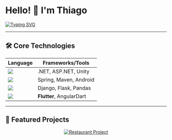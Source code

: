 # Hello! 👋 I'm **Thiago** 

[![Typing SVG](https://readme-typing-svg.demolab.com?font=Fira+Code&size=25&duration=4000&pause=1000&color=22D3EE&width=435&lines=FullStack+Developer;%F0%9F%92%BB+Languages+%26+Frameworks;%E2%AD%90+Innovative+Projects)](https://git.io/typing-svg)

---

## 🛠 **Core Technologies**

<div align="center">
  
| **Language**   | **Frameworks/Tools**         |
|----------------|------------------------------|
| <img src="https://img.shields.io/badge/C%23-239120?style=for-the-badge&logo=c-sharp&logoColor=white"> | .NET, ASP.NET, Unity         |
| <img src="https://img.shields.io/badge/Java-ED8B00?style=for-the-badge&logo=openjdk&logoColor=white"> | Spring, Maven, Android       |
| <img src="https://img.shields.io/badge/Python-3776AB?style=for-the-badge&logo=python&logoColor=white"> | Django, Flask, Pandas        |
| <img src="https://img.shields.io/badge/Dart-0175C2?style=for-the-badge&logo=dart&logoColor=white"> | **Flutter**, AngularDart     |

</div>

---

## 🚀 **Featured Projects**

<div align="center">

[![Restaurant Project](https://github-readme-stats.vercel.app/api/pin/?username=Jesus123J&repo=restaurant_project&theme=nightowl&show_owner=true)](https://github.com/Jesus123J/restaurant_project.git)

</div>
